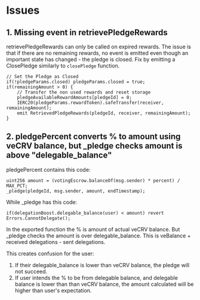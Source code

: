 # Issues

## 1. Missing event in retrievePledgeRewards

retrievePledgeRewards can only be called on expired rewards. The issue is that if there are no remaining rewards, no event is emitted even though an important state has changed - the pledge is closed. Fix by emitting a ClosePledge similarly to `closePledge` function.

```
// Set the Pledge as Closed
if(!pledgeParams.closed) pledgeParams.closed = true;
if(remainingAmount > 0) {
    // Transfer the non used rewards and reset storage
    pledgeAvailableRewardAmounts[pledgeId] = 0;
    IERC20(pledgeParams.rewardToken).safeTransfer(receiver, remainingAmount);
    emit RetrievedPledgeRewards(pledgeId, receiver, remainingAmount);
}
```

## 2. pledgePercent converts % to amount using veCRV balance, but \_pledge checks amount is above "delegable_balance"

pledgePercent contains this code:
```
uint256 amount = (votingEscrow.balanceOf(msg.sender) * percent) / MAX_PCT;
_pledge(pledgeId, msg.sender, amount, endTimestamp);
```

While  \_pledge has this code:
```
if(delegationBoost.delegable_balance(user) < amount) revert Errors.CannotDelegate();
```

In the exported function the % is amount of actual veCRV balance. But \_pledge checks the amount is over delegable_balance. This is veBalance + received delegations - sent delegations. 

This creates confusion for the user:
1. If their delegable_balance is lower than veCRV balance, the pledge will not succeed.
2. If user intends the % to be from delegable balance, and delegable balance is lower than than veCRV balance, the amount calculated will be higher than user's expectation.
